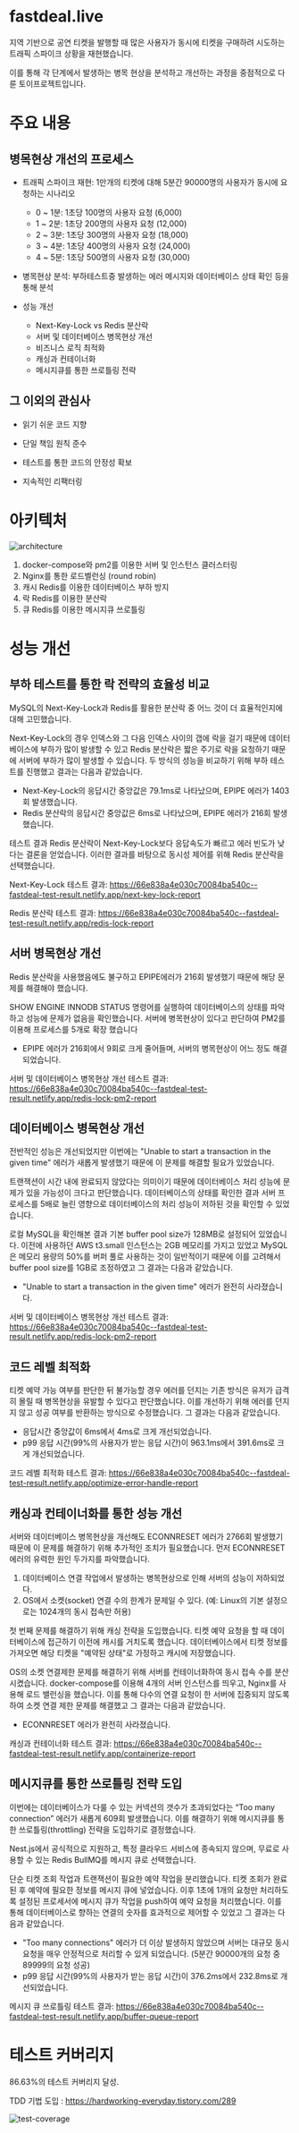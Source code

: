 # fastdeal.live

지역 기반으로 공연 티켓을 발행할 때 많은 사용자가 동시에 티켓을 구매하려 시도하는 트래픽 스파이크 상황을 재현했습니다.

이를 통해 각 단계에서 발생하는 병목 현상을 분석하고 개선하는 과정을 중점적으로 다룬 토이프로젝트입니다.

# 주요 내용

## 병목현상 개선의 프로세스

- 트래픽 스파이크 재현: 1만개의 티켓에 대해 5분간 90000명의 사용자가 동시에 요청하는 시나리오
  - 0 ~ 1분: 1초당 100명의 사용자 요청 (6,000)
  - 1 ~ 2분: 1초당 200명의 사용자 요청 (12,000)
  - 2 ~ 3분: 1초당 300명의 사용자 요청 (18,000)
  - 3 ~ 4분: 1초당 400명의 사용자 요청 (24,000)
  - 4 ~ 5분: 1초당 500명의 사용자 요청 (30,000)

- 병목현상 분석: 부하테스트중 발생하는 에러 메시지와 데이터베이스 상태 확인 등을 통해 분석

- 성능 개선
  - Next-Key-Lock vs Redis 분산락  
  - 서버 및 데이터베이스 병목현상 개선
  - 비즈니스 로직 최적화
  - 캐싱과 컨테이너화
  - 메시지큐를 통한 쓰로틀링 전략

## 그 이외의 관심사

- 읽기 쉬운 코드 지향

- 단일 책임 원칙 준수

- 테스트를 통한 코드의 안정성 확보

- 지속적인 리팩터링

# 아키텍처

![architecture](https://github.com/user-attachments/assets/c2ae5a33-7f63-4d59-8343-428a27757c25)

1. docker-compose와 pm2를 이용한 서버 및 인스턴스 클러스터링
2. Nginx를 통한 로드벨런싱 (round robin)
3. 캐시 Redis를 이용한 데이터베이스 부하 방지
4. 락 Redis를 이용한 분산락
5. 큐 Redis를 이용한 메시지큐 쓰로틀링

# 성능 개선

## 부하 테스트를 통한 락 전략의 효율성 비교

MySQL의 Next-Key-Lock과 Redis를 활용한 분산락 중 어느 것이 더 효율적인지에 대해 고민했습니다. 

Next-Key-Lock의 경우 인덱스와 그 다음 인덱스 사이의 갭에 락을 걸기 때문에 데이터베이스에 부하가 많이 발생할 수 있고 Redis 분산락은 짧은 주기로 락을 요청하기 때문에 서버에 부하가 많이 발생할 수 있습니다. 두 방식의 성능을 비교하기 위해 부하 테스트를 진행했고 결과는 다음과 같았습니다.

- Next-Key-Lock의 응답시간 중앙값은 79.1ms로 나타났으며, EPIPE 에러가 1403회 발생했습니다.
- Redis 분산락의 응답시간 중앙값은 6ms로 나타났으며, EPIPE 에러가 216회 발생했습니다.

테스트 결과 Redis 분산락이 Next-Key-Lock보다 응답속도가 빠르고 에러 빈도가 낮다는 결론을 얻었습니다. 이러한 결과를 바탕으로 동시성 제어를 위해 Redis 분산락을 선택했습니다.

Next-Key-Lock 테스트 결과: https://66e838a4e030c70084ba540c--fastdeal-test-result.netlify.app/next-key-lock-report

Redis 분산락 테스트 결과: https://66e838a4e030c70084ba540c--fastdeal-test-result.netlify.app/redis-lock-report

## 서버 병목현상 개선

Redis 분산락을 사용했음에도 불구하고 EPIPE에러가 216회 발생했기 때문에 해당 문제를 해결해야 했습니다.

SHOW ENGINE INNODB STATUS 명령어를 실행하여 데이터베이스의 상태를 파악하고 성능에 문제가 없음을 확인했습니다. 서버에 병목현상이 있다고 판단하여 PM2를 이용해 프로세스를 5개로 확장 했습니다

- EPIPE 에러가 216회에서 9회로 크게 줄어들며, 서버의 병목현상이 어느 정도 해결되었습니다.

서버 및 데이터베이스 병목현상 개선 테스트 결과: https://66e838a4e030c70084ba540c--fastdeal-test-result.netlify.app/redis-lock-pm2-report

## 데이터베이스 병목현상 개선

전반적인 성능은 개선되었지만 이번에는 "Unable to start a transaction in the given time" 에러가 새롭게 발생했기 때문에 이 문제를 해결할 필요가 있었습니다.

트랜잭션이 시간 내에 완료되지 않았다는 의미이기 때문에 데이터베이스 처리 성능에 문제가 있을 가능성이 크다고 판단했습니다. 데이터베이스의 상태를 확인한 결과 서버 프로세스를 5배로 늘린 영향으로 데이터베이스의 처리 성능이 저하된 것을 확인할 수 있었습니다.

로컬 MySQL을 확인해본 결과 기본 buffer pool size가 128MB로 설정되어 있었습니다. 이전에 사용하던 AWS t3.small 인스턴스는 2GB 메모리를 가지고 있었고 MySQL은 메모리 용량의 50%를 버퍼 풀로 사용하는 것이 일반적이기 때문에 이를 고려해서 buffer pool size를 1GB로 조정하였고 그 결과는 다음과 같았습니다.

- "Unable to start a transaction in the given time" 에러가 완전히 사라졌습니다.

서버 및 데이터베이스 병목현상 개선 테스트 결과: https://66e838a4e030c70084ba540c--fastdeal-test-result.netlify.app/redis-lock-pm2-report

## 코드 레벨 최적화

티켓 예약 가능 여부를 판단한 뒤 불가능할 경우 에러를 던지는 기존 방식은 유저가 급격히 몰릴 때 병목현상을 유발할 수 있다고 판단했습니다. 이를 개선하기 위해 에러를 던지지 않고 성공 여부를 반환하는 방식으로 수정했습니다. 그 결과는 다음과 같았습니다.

- 응답시간 중앙값이 6ms에서 4ms로 크게 개선되었습니다.
- p99 응답 시간(99%의 사용자가 받는 응답 시간)이 963.1ms에서 391.6ms로 크게 개선되었습니다.

코드 레벨 최적화 테스트 결과: https://66e838a4e030c70084ba540c--fastdeal-test-result.netlify.app/optimize-error-handle-report

## 캐싱과 컨테이너화를 통한 성능 개선

서버와 데이터베이스 병목현상을 개선해도 ECONNRESET 에러가 2766회 발생했기 때문에 이 문제를 해결하기 위해 추가적인 조치가 필요했습니다. 먼저 ECONNRESET 에러의 유력한 원인 두가지를 파악했습니다.

1. 데이터베이스 연결 작업에서 발생하는 병목현상으로 인해 서버의 성능이 저하되었다.
2. OS에서 소켓(socket) 연결 수의 한계가 문제일 수 있다. (예: Linux의 기본 설정으로는 1024개의 동시 접속만 허용)

첫 번째 문제를 해결하기 위해 캐싱 전략을 도입했습니다. 티켓 예약 요청을 할 때 데이터베이스에 접근하기 이전에 캐시를 거치도록 했습니다. 데이터베이스에서 티켓 정보를 가져오면 해당 티켓을 "예약된 상태"로 가정하고 캐시에 저장했습니다.

OS의 소켓 연결제한 문제를 해결하기 위해 서버를 컨테이너화하여 동시 접속 수를 분산시켰습니다. docker-compose를 이용해 4개의 서버 인스턴스를 띄우고, Nginx를 사용해 로드 밸런싱을 했습니다. 이를 통해 다수의 연결 요청이 한 서버에 집중되지 않도록 하여 소켓 연결 제한 문제를 해결했고 그 결과는 다음과 같았습니다.

- ECONNRESET 에러가 완전히 사라졌습니다.

캐싱과 컨테이너화 테스트 결과: https://66e838a4e030c70084ba540c--fastdeal-test-result.netlify.app/containerize-report

## 메시지큐를 통한 쓰로틀링 전략 도입

이번에는 데이터베이스가 다룰 수 있는 커넥션의 갯수가 초과되었다는 “Too many connection” 에러가 새롭게 609회 발생했습니다. 이를 해결하기 위해 메시지큐를 통한 쓰로틀링(throttling) 전략을 도입하기로 결정했습니다.

Nest.js에서 공식적으로 지원하고, 특정 클라우드 서비스에 종속되지 않으며, 무료로 사용할 수 있는 Redis BullMQ를 메시지 큐로 선택했습니다.

단순 티켓 조회 작업과 트랜잭션이 필요한 예약 작업을 분리했습니다. 티켓 조회가 완료된 후 예약에 필요한 정보를 메시지 큐에 넣었습니다. 이후 1초에 1개의 요청만 처리하도록 설정된 프로세서에 메시지 큐가 작업을 push하여 예약 요청을 처리했습니다. 이를 통해 데이터베이스로 향하는 연결의 숫자를 효과적으로 제어할 수 있었고 그 결과는 다음과 같았습니다.

- "Too many connections" 에러가 더 이상 발생하지 않았으며 서버는 대규모 동시 요청을 매우 안정적으로 처리할 수 있게 되었습니다. (5분간 90000개의 요청 중 89999의 요청 성공)
- p99 응답 시간(99%의 사용자가 받는 응답 시간)이 376.2ms에서 232.8ms로 개선되었습니다.

메시지 큐 쓰로틀링 테스트 결과: https://66e838a4e030c70084ba540c--fastdeal-test-result.netlify.app/buffer-queue-report

# 테스트 커버리지

86.63%의 테스트 커버리지 달성.

TDD 기법 도입 : https://hardworking-everyday.tistory.com/289

![test-coverage](https://github.com/user-attachments/assets/90934019-6081-46c5-8b47-790d7029f854)
